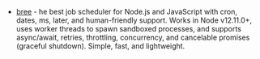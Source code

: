 - [bree](https://github.com/breejs/bree) - he best job scheduler for Node.js and JavaScript with cron, dates, ms, later, and human-friendly support. Works in Node v12.11.0+, uses worker threads to spawn sandboxed processes, and supports async/await, retries, throttling, concurrency, and cancelable promises (graceful shutdown). Simple, fast, and lightweight.
